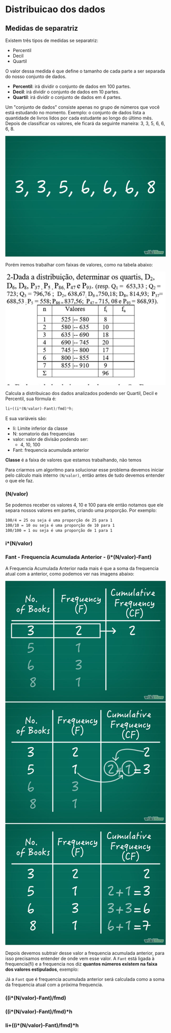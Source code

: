 # Distribuicao dos dados

## Medidas de separatriz

Existem três tipos de medidas se separatriz:

- Percentil
- Decil
- Quartil

O valor dessa medida é que define o tamanho de cada parte a ser separada do nosso conjunto de dados.

- **Percentil**: irá dividir o conjunto de dados em 100 partes.
- **Decil**: irá dividir o conjunto de dados em 10 partes.
- **Quartil**: irá dividir o conjunto de dados em 4 partes.


Um "conjunto de dados" consiste apenas no grupo de números que você está estudando no momento. Exemplo: o conjunto de dados lista a quantidade de livros lidos por cada estudante ao longo do último mês. Depois de classificar os valores, ele ficará da seguinte maneira: 3, 3, 5, 6, 6, 6, 8.

![](./material/imgs/frequencia-01.jpg)

Porém iremos trabalhar com faixas de valores, como na tabela abaixo:

![](./material/imgs/tabela.jpg)

Calcula a distribuicao dos dados analizados podendo ser Quartil, Decil e Percentil, sua fórmula é:

```js
li+((i*(N/valor)-Fant)/fmd)*h;
```

E sua variáveis são:

- li: Limite inferior da classe
- N: somatorio das frequencias
- valor: valor de divisão podendo ser:
  - 4, 10, 100
- Fant: frequencia acumulada anterior

**Classe** é a faixa de valores que estamos trabalhando, não temos 

Para criarmos um algoritmo para solucionar esse problema devemos iniciar pelo cálculo mais interno `(N/valor)`, então antes de tudo devemos entender o que ele faz.

### (N/valor)

Se podemos receber os valores 4, 10 e 100 para ele então notamos que ele separa nossos valores em partes, criando uma proporção. Por exemplo:

```
100/4 = 25 ou seja é uma proporção de 25 para 1
100/10 = 10 ou seja é uma proporção de 10 para 1
100/100 = 1 ou seja é uma proporção de 1 para 1
```

### i*(N/valor)

### Fant - Frequencia Acumulada Anterior - (i*(N/valor)-Fant)

A Frequencia Acumulada Anterior nada mais é que a soma da frequencia atual com a anterior, como podemos ver nas imagens abaixo:

![](./material/imgs/frequencia-02.jpg)
![](./material/imgs/frequencia-03.jpg)
![](./material/imgs/frequencia-04.jpg)

Depois devemos subtrair desse valor a frequencia acumulada anterior, para isso precisamos entender de onde vem esse valor. A `Fant` está ligada à frequencia(fi) e a frequencia nos diz **quantos números existem na faixa dos valores estipulados**, exemplo:

Já a `Fant` que é frequencia acumulada anterior será calculada como a soma da frequencia atual com a próxima frequencia.

### ((i*(N/valor)-Fant)/fmd)

### ((i*(N/valor)-Fant)/fmd)*h

### li+((i*(N/valor)-Fant)/fmd)*h

